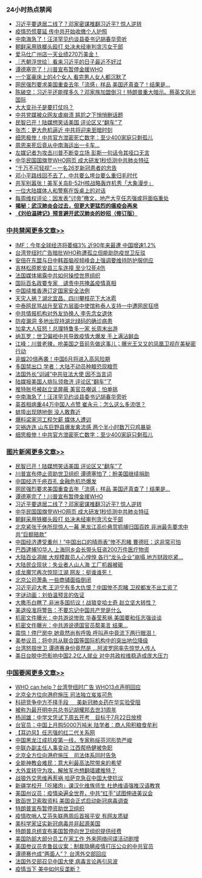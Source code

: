 <div class="catlist">
<h3>24小时热点禁闻</h3>
<ul>
<li><a href="https://github.com/fqnews/bnews/blob/master/topimagenews/20200414/1312395.md">习近平要退居二线了？邓家密谋推翻习近平? 惊人逆转</a></li>
<li><a href="https://github.com/fqnews/bnews/blob/master/cbnews/20200415/1312826.md">疫情恐慌蔓延 传中共开始收缴个人护照</a></li>
<li><a href="https://github.com/fqnews/bnews/blob/master/cbnews/20200415/1312877.md">中南海急了！汪洋罕见约谈县委书记胡春华旁听</a></li>
<li><a href="https://github.com/fqnews/bnews/blob/master/topimagenews/20200414/1312316.md">朝鲜采用铁榔头殴打 处决未经审判贪污女干部</a></li>
<li><a href="https://github.com/fqnews/bnews/blob/master/cbnews/20200415/1312550.md">爱马仕广州店一天业绩270万美金！</a></li>
<li><a href="https://github.com/fqnews/bnews/blob/master/ssgc/20200415/1312526.md">〖兲朝浮世绘〗看来习近平的日子最近不好过</a></li>
<li><a href="https://github.com/fqnews/bnews/blob/master/topimagenews/20200415/1312714.md">谭德塞完了！川普宣布暂停金援WHO</a></li>
<li><a href="https://github.com/fqnews/bnews/blob/master/funmedia/20200415/1312620.md">一个富豪床上的4个女人 看完男人女人都沉默了</a></li>
<li><a href="https://github.com/fqnews/bnews/blob/master/topimagenews/20200415/1312825.md">网民强烈要求美国重查去年「流感」样品 美国还真查了！结果是…</a></li>
<li><a href="https://github.com/fqnews/bnews/blob/master/cbnews/20200415/1312629.md">陈破空：习近平还能撑多久？邓家族加盟倒习！特朗普重大暗示。蔡英文风光国际 </a></li>
<li><a href="https://github.com/fqnews/bnews/blob/master/baitai/20200415/1312704.md">大大变孙子是要打仗吗？</a></li>
<li><a href="https://github.com/fqnews/bnews/blob/master/cbnews/20200415/1312762.md">中共党媒被众网友虐崩溃 尴尬之下悄悄删话题</a></li>
<li><a href="https://github.com/fqnews/bnews/blob/master/topimagenews/20200415/1312931.md">民智已开！陆媒想笑话美国 评论区又“翻车”了</a></li>
<li><a href="https://github.com/fqnews/bnews/blob/master/comments/20200415/1312716.md">张杰：更大危机逼近 中共将迎来至暗时刻</a></li>
<li><a href="https://github.com/fqnews/bnews/blob/master/cbnews/20200415/1312859.md">细思极惨！中共官方泄密死亡数字：至少400家庭只剩孤儿</a></li>
<li><a href="https://github.com/fqnews/bnews/blob/master/lifebaike/20200415/1312860.md">周恩来死后竟从中南海运出一卡车…</a></li>
<li><a href="https://github.com/fqnews/bnews/blob/master/comments/20200415/1312449.md">左媒记者为攻击川普不断变立场 彭斯一句话令其哑口无言</a></li>
<li><a href="https://github.com/fqnews/bnews/blob/master/topimagenews/20200414/1312317.md">中华民国国旗登WHO网页 成大研发1秒侦测中共肺炎特征</a></li>
<li><a href="https://github.com/fqnews/bnews/blob/master/taiwannews/20200415/1312523.md">“千万不可轻视”－一名26岁新冠患者的忠告</a></li>
<li><a href="https://github.com/fqnews/bnews/blob/master/baitai/20200415/1312819.md">邓小平路线回不去了，中共要么垮台要么重归毛时代</a></li>
<li><a href="https://github.com/fqnews/bnews/blob/master/cnnews/20200415/1312503.md">共军别嚣张！美军关岛B-52H核战略轰炸机秀「大象漫步」</a></li>
<li><a href="https://github.com/fqnews/bnews/blob/master/cbnews/20200415/1312842.md">一位大陆媒体人和警察在饭桌上的对话</a></li>
<li><a href="https://github.com/fqnews/bnews/blob/master/weiquan/20200414/1312401.md">每周维权评论&#65306;因发表&#8220;讨帝&#8221;檄文&#65292;地产大亨任志强或将面临重处</a></li>
<li><b><a href="https://github.com/fqnews/bnews/blob/master/comments/20200211/1275071.md" target="_blank">揭秘：武汉肺炎会过去，但更大更猛烈的瘟疫会再来</a></b></li>
<li><b><a href="https://github.com/fqnews/bnews/blob/master/comments/20200207/1272816.md" target="_blank">《刘伯温碑记》预言避开武汉肺炎的妙招（修订版）</a></b></li>
</ul>
</div>

<div class="catlist">
<h3><a href="https://github.com/fqnews/bnews/blob/master/cbnews/" target="_blank">中共禁闻</a><span><a href="https://github.com/fqnews/bnews/blob/master/cbnews/" target="_blank" rel="nofollow">更多文章>></a></span></h3>
<ul>
<li><a href="https://github.com/fqnews/bnews/blob/master/cbnews/20200415/1313056.md" target="_blank">IMF：今年全球经济将萎缩3% 近90年来最遭 中国增速1.2%</a></li>
<li><a href="https://github.com/fqnews/bnews/blob/master/cbnews/20200415/1313041.md" target="_blank">台湾登纽时广告暗批WHO称遭孤立但能助防疫世卫反驳</a></li>
<li><a href="https://github.com/fqnews/bnews/blob/master/cbnews/20200415/1313037.md" target="_blank">安倍在东盟与日中韩首脑视频峰会上强调要维持防护服供应</a></li>
<li><a href="https://github.com/fqnews/bnews/blob/master/cbnews/20200415/1313033.md" target="_blank">吉林松原乾安县三车连撞 至少12死4伤</a></li>
<li><a href="https://github.com/fqnews/bnews/blob/master/cbnews/20200415/1312953.md" target="_blank">法国媒体揭露中共如何操控世界组织</a></li>
<li><a href="https://github.com/fqnews/bnews/blob/master/cbnews/20200415/1312954.md" target="_blank">国际百名政要专家　谴责中共掩盖疫情真相</a></li>
<li><a href="https://github.com/fqnews/bnews/blob/master/cbnews/20200415/1313032.md" target="_blank">中国续推香港订定国家安全法例</a></li>
<li><a href="https://github.com/fqnews/bnews/blob/master/cbnews/20200415/1313027.md" target="_blank">天灾人祸？湖北宜昌、四川攀枝花下大冰雹</a></li>
<li><a href="https://github.com/fqnews/bnews/blob/master/cbnews/20200415/1313026.md" target="_blank">中泰网民骂战升至官方层面中使馆称泰人支持一中遭网民狂喷</a></li>
<li><a href="https://github.com/fqnews/bnews/blob/master/cbnews/20200415/1312997.md" target="_blank">中共情报机构对外友协换人 李先念女退休</a></li>
<li><a href="https://github.com/fqnews/bnews/blob/master/cbnews/20200415/1312957.md" target="_blank">防疫漏洞 多地出现持湖北绿码的确诊病患</a></li>
<li><a href="https://github.com/fqnews/bnews/blob/master/cbnews/20200415/1312945.md" target="_blank">加拿大人狂怒！总理特鲁多一家 长周末出游</a></li>
<li><a href="https://github.com/fqnews/bnews/blob/master/cbnews/20200415/1312934.md" target="_blank">纳瓦罗：世卫偏袒中共导致疫情大爆发 手上满沾鲜血</a></li>
<li><a href="https://github.com/fqnews/bnews/blob/master/cbnews/20200415/1312909.md" target="_blank">江峰：川普老辣，呛美国之音前先做这事儿；曝光王又又的凤凰卫视在美秘密行动</a></li>
<li><a href="https://github.com/fqnews/bnews/blob/master/cbnews/20200415/1312905.md" target="_blank">非蝗20倍再袭！中国6月将进入高风险期</a></li>
<li><a href="https://github.com/fqnews/bnews/blob/master/cbnews/20200415/1312904.md" target="_blank">多国禁出口 学者：大陆不动员种粮恐现粮荒</a></li>
<li><a href="https://github.com/fqnews/bnews/blob/master/cbnews/20200415/1312893.md" target="_blank">法国外长“训诫”中共驻法大使 因不当言词</a></li>
<li><a href="https://github.com/fqnews/bnews/blob/master/cbnews/20200415/1312888.md" target="_blank">陆媒报美国人排队领救济 评论区“翻车”了</a></li>
<li><a href="https://github.com/fqnews/bnews/blob/master/cbnews/20200415/1312878.md" target="_blank">推特账号被赵立坚屏蔽 美官员嘲讽：怕单挑</a></li>
<li><a href="https://github.com/fqnews/bnews/blob/master/cbnews/20200415/1312877.md" target="_blank">中南海急了！汪洋罕见约谈县委书记胡春华旁听</a></li>
<li><a href="https://github.com/fqnews/bnews/blob/master/cbnews/20200415/1312876.md" target="_blank">英首相病重44万中国人点赞 崔永元：怎么这么多流氓？</a></li>
<li><a href="https://github.com/fqnews/bnews/blob/master/cbnews/20200415/1312871.md" target="_blank">蚌埠出现随地倒 没人敢靠近</a></li>
<li><a href="https://github.com/fqnews/bnews/blob/master/cbnews/20200415/1312870.md" target="_blank">爆料梁家河工程欠薪 媒体人遭训</a></li>
<li><a href="https://github.com/fqnews/bnews/blob/master/cbnews/20200415/1312869.md" target="_blank">灾祸连连 山东巨野县爆发禽流感 两个半小时数万只鸡暴毙</a></li>
<li><a href="https://github.com/fqnews/bnews/blob/master/cbnews/20200415/1312859.md" target="_blank">细思极惨！中共官方泄密死亡数字：至少400家庭只剩孤儿</a></li>

</ul>
</div>
<div class="catlist">
<h3><a href="https://github.com/fqnews/bnews/blob/master/topimagenews/" target="_blank">图片新闻</a><span><a href="https://github.com/fqnews/bnews/blob/master/topimagenews/" target="_blank" rel="nofollow">更多文章>></a></span></h3>
<ul>
<li><a href="https://github.com/fqnews/bnews/blob/master/topimagenews/20200415/1312931.md" target="_blank">民智已开！陆媒想笑话美国 评论区又“翻车”了</a></li>
<li><a href="https://github.com/fqnews/bnews/blob/master/topimagenews/20200415/1312923.md" target="_blank">川普宣布停止资助世卫组织 谭德塞怕了：盼美国继续捐助</a></li>
<li><a href="https://github.com/fqnews/bnews/blob/master/topimagenews/20200415/1312903.md" target="_blank">中国经济千疮百孔 金融危机恐爆发</a></li>
<li><a href="https://github.com/fqnews/bnews/blob/master/topimagenews/20200415/1312825.md" target="_blank">网民强烈要求美国重查去年「流感」样品 美国还真查了！结果是…</a></li>
<li><a href="https://github.com/fqnews/bnews/blob/master/topimagenews/20200415/1312714.md" target="_blank">谭德塞完了！川普宣布暂停金援WHO</a></li>
<li><a href="https://github.com/fqnews/bnews/blob/master/topimagenews/20200414/1312395.md" target="_blank">习近平要退居二线了？邓家密谋推翻习近平? 惊人逆转</a></li>
<li><a href="https://github.com/fqnews/bnews/blob/master/topimagenews/20200414/1312317.md" target="_blank">中华民国国旗登WHO网页 成大研发1秒侦测中共肺炎特征</a></li>
<li><a href="https://github.com/fqnews/bnews/blob/master/topimagenews/20200414/1312316.md" target="_blank">朝鲜采用铁榔头殴打 处决未经审判贪污女干部</a></li>
<li><a href="https://github.com/fqnews/bnews/blob/master/topimagenews/20200414/1312299.md" target="_blank">北京紧张干休所现惊人一幕 黑龙江高价悬赏抓捕归国百姓 非洲最先要求中共“巨额赔款”</a></li>
<li><a href="https://github.com/fqnews/bnews/blob/master/topimagenews/20200414/1312228.md" target="_blank">中国经济遭受重创！“中国出口的晴雨表”惨不忍睹 曹德旺：这非常可怕</a></li>
<li><a href="https://github.com/fqnews/bnews/blob/master/topimagenews/20200414/1312206.md" target="_blank">巴西逮捕10华人 上海同乡会长带头狂盗200万件医疗物资</a></li>
<li><a href="https://github.com/fqnews/bnews/blob/master/topimagenews/20200414/1312195.md" target="_blank">大陆百业凋敝 大规模裁员人心惶惶 各行“龙头企业”崩塌 地方财政吃紧&#8230;</a></li>
<li><a href="https://github.com/fqnews/bnews/blob/master/topimagenews/20200414/1312156.md" target="_blank">大陆民企现状：失业者人山人海 工厂机器被砸</a></li>
<li><a href="https://github.com/fqnews/bnews/blob/master/topimagenews/20200414/1312071.md" target="_blank">成龙魔咒再次惊现江湖 网友：挺谁谁死！</a></li>
<li><a href="https://github.com/fqnews/bnews/blob/master/topimagenews/20200414/1312060.md" target="_blank">北京公司萧条 一些商铺面临倒闭</a></li>
<li><a href="https://github.com/fqnews/bnews/blob/master/topimagenews/20200413/1311711.md" target="_blank">习近平迎大考 王沪宁有多大仇恨？中国惨不忍睹 卫视都发不出工资了</a></li>
<li><a href="https://github.com/fqnews/bnews/blob/master/comments/20200413/1311530.md" target="_blank">字谜动画：刘伯温预言的佐证</a></li>
<li><a href="https://github.com/fqnews/bnews/blob/master/topimagenews/20200413/1311606.md" target="_blank">大撒币白瞎了 非洲多国抗议！战狼变哈士奇 赵立坚大转性？</a></li>
<li><a href="https://github.com/fqnews/bnews/blob/master/topimagenews/20200413/1311571.md" target="_blank">美退役准将警告：不要忘记中国共产党是什么</a></li>
<li><a href="https://github.com/fqnews/bnews/blob/master/topimagenews/20200413/1311553.md" target="_blank">机密文件曝光：中共游说惨败 华春莹惹祸 美国要和任志强谈谈</a></li>
<li><a href="https://github.com/fqnews/bnews/blob/master/topimagenews/20200413/1311517.md" target="_blank">机密文件曝光：中共游说德国官员帮美言 结果…</a></li>
<li><a href="https://github.com/fqnews/bnews/blob/master/topimagenews/20200413/1311488.md" target="_blank">震惊！停尸房中 她竟然尚有呼吸 呼叫声中竟流下两行眼泪！</a></li>
<li><a href="https://github.com/fqnews/bnews/blob/master/topimagenews/20200413/1311487.md" target="_blank">美参议员：将中共从联合国等国际机构中的突出地位降级</a></li>
<li><a href="https://github.com/fqnews/bnews/blob/master/topimagenews/20200413/1311455.md" target="_blank">台湾怒掴世卫 谭德赛身份竟然是 …阿波罗网率先惊觉人传人</a></li>
<li><a href="https://github.com/fqnews/bnews/blob/master/topimagenews/20200413/1311410.md" target="_blank">美日台脱中恐影响中国2.2亿人就业 对中共政权维稳造成庞大压力</a></li>

</ul>
</div>
<div class="catlist">
<h3><a href="https://github.com/fqnews/bnews/blob/master/headline/" target="_blank">中国要闻</a><span><a href="https://github.com/fqnews/bnews/blob/master/headline/" target="_blank" rel="nofollow">更多文章>></a></span></h3>
<ul>
<li><a href="https://github.com/fqnews/bnews/blob/master/headline/20200415/1313061.md" target="_blank">WHO can help？台湾登纽时广告 WHO13点声明回应</a></li>
<li><a href="https://github.com/fqnews/bnews/blob/master/headline/20200415/1313060.md" target="_blank">北京全方位向港府施压   司法独立岌岌可危</a></li>
<li><a href="https://github.com/fqnews/bnews/blob/master/headline/20200415/1313059.md" target="_blank">科研竞争中方不择手段 　  美新冠肺炎药在华实验受阻</a></li>
<li><a href="https://github.com/fqnews/bnews/blob/master/headline/20200415/1313054.md" target="_blank">被称为最开明中共总书记胡耀邦去世31周年</a></li>
<li><a href="https://github.com/fqnews/bnews/blob/master/headline/20200415/1313050.md" target="_blank">杨润雄：中学文凭试下周五开考　目标于7月22日放榜</a></li>
<li><a href="https://github.com/fqnews/bnews/blob/master/headline/20200415/1313049.md" target="_blank">台官员：中国上月购5000万吨米     陆学者：商人囤积粮食牟利</a></li>
<li><a href="https://github.com/fqnews/bnews/blob/master/headline/20200415/1313048.md" target="_blank">【耳边风】任志强的红二代关系网</a></li>
<li><a href="https://github.com/fqnews/bnews/blob/master/headline/20200415/1313045.md" target="_blank">中国黑龙江成抗疫第一线，专家称绥芬河形势严峻</a></li>
<li><a href="https://github.com/fqnews/bnews/blob/master/headline/20200415/1313039.md" target="_blank">中联办副主任人事变动         江西帮杨健被免职</a></li>
<li><a href="https://github.com/fqnews/bnews/blob/master/headline/20200415/1312978.md" target="_blank">北京全方位向港府施压　司法体系同时告急</a></li>
<li><a href="https://github.com/fqnews/bnews/blob/master/headline/20200415/1312930.md" target="_blank">全能神教会难民：意大利最高法院带来的希望</a></li>
<li><a href="https://github.com/fqnews/bnews/blob/master/headline/20200415/1312926.md" target="_blank">大外宣转守为攻，解放军也想翻墙建推特？</a></li>
<li><a href="https://github.com/fqnews/bnews/blob/master/headline/20200415/1312925.md" target="_blank">战狼外交思维再惹祸   哈萨克急召中国大使抗议</a></li>
<li><a href="https://github.com/fqnews/bnews/blob/master/headline/20200415/1312902.md" target="_blank">新疆学校开「吃猪肉」课汉化维族师生 杜绝维语强推汉语教育</a></li>
<li><a href="https://github.com/fqnews/bnews/blob/master/headline/20200415/1312883.md" target="_blank">美国州议员：疫情染遍全世界，中共“红手”试图伸进美议会</a></li>
<li><a href="https://github.com/fqnews/bnews/blob/master/headline/20200415/1312867.md" target="_blank">致函世卫索取资料 美国会正式启动新冠病毒调查</a></li>
<li><a href="https://github.com/fqnews/bnews/blob/master/headline/20200415/1312817.md" target="_blank">特朗普宣布暂停资助世卫组织</a></li>
<li><a href="https://github.com/fqnews/bnews/blob/master/headline/20200415/1312755.md" target="_blank">疫情吹哨人艾芬失联两周后首报平安 有网友质疑</a></li>
<li><a href="https://github.com/fqnews/bnews/blob/master/headline/20200415/1312744.md" target="_blank">美科学家证实新冠病毒并非起源美国</a></li>
<li><a href="https://github.com/fqnews/bnews/blob/master/headline/20200415/1312685.md" target="_blank">特朗普总统宣布美国暂停向世卫组织提供经费</a></li>
<li><a href="https://github.com/fqnews/bnews/blob/master/headline/20200415/1312628.md" target="_blank">美国防部大部分员工在家工作 外来网络间谍活动剧增</a></li>
<li><a href="https://github.com/fqnews/bnews/blob/master/headline/20200415/1312582.md" target="_blank">美国参议员克鲁兹议案：制裁隐瞒疫情打压公众的中共官员</a></li>
<li><a href="https://github.com/fqnews/bnews/blob/master/headline/20200415/1312581.md" target="_blank">谭德赛也成“两面人”？ 台湾外交部回应</a></li>
<li><a href="https://github.com/fqnews/bnews/blob/master/headline/20200415/1312580.md" target="_blank">法国外交部召见中国大使  病毒言论再引风波</a></li>
<li><a href="https://github.com/fqnews/bnews/blob/master/headline/20200415/1312547.md" target="_blank">疫情当下 美中如何反垄断？</a></li>

</ul>
</div>